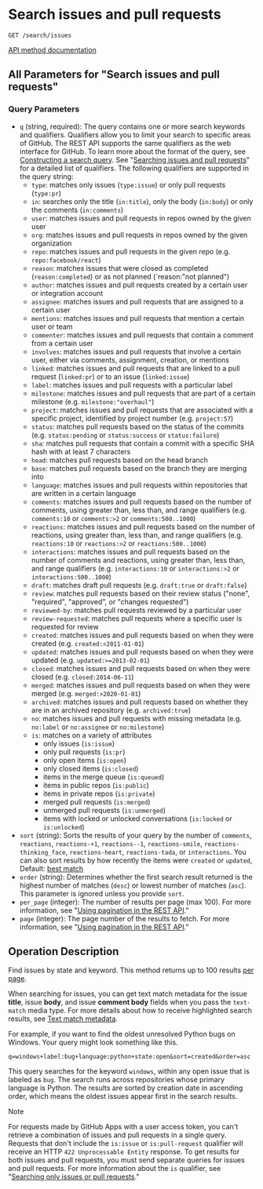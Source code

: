 # Search issues and pull requests

`GET /search/issues`

[API method documentation](https://docs.github.com/rest/search/search#search-issues-and-pull-requests)

## All Parameters for "Search issues and pull requests"

### Query Parameters

- `q` (string, required): The query contains one or more search keywords and qualifiers. Qualifiers allow you to limit your search to specific areas of GitHub. The REST API supports the same qualifiers as the web interface for GitHub. To learn more about the format of the query, see [Constructing a search query](https://docs.github.com/rest/search/search#constructing-a-search-query). See "[Searching issues and pull requests](https://docs.github.com/search-github/searching-on-github/searching-issues-and-pull-requests)" for a detailed list of qualifiers. The following qualifiers are supported in the query string:
    - `type`: matches only issues (`type:issue`) or only pull requests (`type:pr`)
    - `in`: searches only the title (`in:title`), only the body (`in:body`) or only the comments (`in:comments`)
    - `user`: matches issues and pull requests in repos owned by the given user
    - `org`: matches issues and pull requests in repos owned by the given organization
    - `repo`: matches issues and pull requests in the given repo (e.g. `repo:facebook/react`)
    - `reason`: matches issues that were closed as completed (`reason:completed`) or as not planned (`reason:"not planned")
    - `author`: matches issues and pull requests created by a certain user or integration account
    - `assignee`: matches issues and pull requests that are assigned to a certain user
    - `mentions`: matches issues and pull requests that mention a certain user or team
    - `commenter`: matches issues and pull requests that contain a comment from a certain user
    - `involves`: matches issues and pull requests that involve a certain user, either via comments, assignment, creation, or mentions
    - `linked`: matches issues and pull requests that are linked to a pull request (`linked:pr`) or to an issue (`linked:issue`)
    - `label`: matches issues and pull requests with a particular label
    - `milestone`: matches issues and pull requests that are part of a certain milestone (e.g. `milestone:"overhaul"`)
    - `project`: matches issues and pull requests that are associated with a specific project, identified by project number (e.g. `project:57`)
    - `status`: matches pull requests based on the status of the commits (e.g. `status:pending` or `status:success` or `status:failure`)
    - `sha`: matches pull requests that contain a commit with a specific SHA hash with at least 7 characters
    - `head`: matches pull requests based on the head branch
    - `base`: matches pull requests based on the branch they are merging into
    - `language`: matches issues and pull requests within repositories that are written in a certain language
    - `comments`: matches issues and pull requests based on the number of comments, using greater than, less than, and range qualifiers (e.g. `comments:10` or `comments:>2` or `comments:500..1000`)
    - `reactions`: matches issues and pull requests based on the number of reactions, using greater than, less than, and range qualifiers (e.g. `reactions:10` or `reactions:>2` or `reactions:500..1000`)
    - `interactions`: matches issues and pull requests based on the number of comments and reactions, using greater than, less than, and range qualifiers (e.g. `interactions:10` or `interactions:>2` or `interactions:500..1000`)
    - `draft`: matches draft pull requests (e.g. `draft:true` or `draft:false`)
    - `review`: matches pull requests based on their review status ("none", "required", "approved", or "changes requested")
    - `reviewed-by`: matches pull requests reviewed by a particular user
    - `review-requested`: matches pull requests where a specific user is requested for review
    - `created`: matches issues and pull requests based on when they were created (e.g. `created:<2011-01-01`)
    - `updated`: matches issues and pull requests based on when they were updated (e.g. `updated:>=2013-02-01`)
    - `closed`: matches issues and pull requests based on when they were closed (e.g. `closed:2014-06-11`)
    - `merged`: matches issues and pull requests based on when they were merged (e.g. `merged:>2020-01-01`)
    - `archived`: matches issues and pull requests based on whether they are in an archived repository (e.g. `archived:true`)
    - `no`: matches issues and pull requests with missing metadata (e.g. `no:label` or `no:assignee` or `no:milestone`)
    - `is`: matches on a variety of attributes
        - only issues (`is:issue`)
        - only pull requests (`is:pr`)
        - only open items (`is:open`)
        - only closed items (`is:closed`)
        - items in the merge queue (`is:queued`)
        - items in public repos (`is:public`)
        - items in private repos (`is:private`)
        - merged pull requests (`is:merged`)
        - unmerged pull requests (`is:unmerged`)
        - items with locked or unlocked conversations (`is:locked` or `is:unlocked`)
- `sort` (string): Sorts the results of your query by the number of `comments`, `reactions`, `reactions-+1`, `reactions--1`, `reactions-smile`, `reactions-thinking_face`, `reactions-heart`, `reactions-tada`, or `interactions`. You can also sort results by how recently the items were `created` or `updated`, Default: [best match](https://docs.github.com/rest/search/search#ranking-search-results)
- `order` (string): Determines whether the first search result returned is the highest number of matches (`desc`) or lowest number of matches (`asc`). This parameter is ignored unless you provide `sort`.
- `per_page` (integer): The number of results per page (max 100). For more information, see "[Using pagination in the REST API](https://docs.github.com/rest/using-the-rest-api/using-pagination-in-the-rest-api)."
- `page` (integer): The page number of the results to fetch. For more information, see "[Using pagination in the REST API](https://docs.github.com/rest/using-the-rest-api/using-pagination-in-the-rest-api)."

## Operation Description

Find issues by state and keyword. This method returns up to 100 results [per page](https://docs.github.com/rest/guides/using-pagination-in-the-rest-api).

When searching for issues, you can get text match metadata for the issue **title**, issue **body**, and issue **comment body** fields when you pass the `text-match` media type. For more details about how to receive highlighted
search results, see [Text match metadata](https://docs.github.com/rest/search/search#text-match-metadata).

For example, if you want to find the oldest unresolved Python bugs on Windows. Your query might look something like this.

`q=windows+label:bug+language:python+state:open&sort=created&order=asc`

This query searches for the keyword `windows`, within any open issue that is labeled as `bug`. The search runs across repositories whose primary language is Python. The results are sorted by creation date in ascending order, which means the oldest issues appear first in the search results.

> [!NOTE]
> For requests made by GitHub Apps with a user access token, you can't retrieve a combination of issues and pull requests in a single query. Requests that don't include the `is:issue` or `is:pull-request` qualifier will receive an HTTP `422 Unprocessable Entity` response. To get results for both issues and pull requests, you must send separate queries for issues and pull requests. For more information about the `is` qualifier, see "[Searching only issues or pull requests](https://docs.github.com/github/searching-for-information-on-github/searching-issues-and-pull-requests#search-only-issues-or-pull-requests)."
